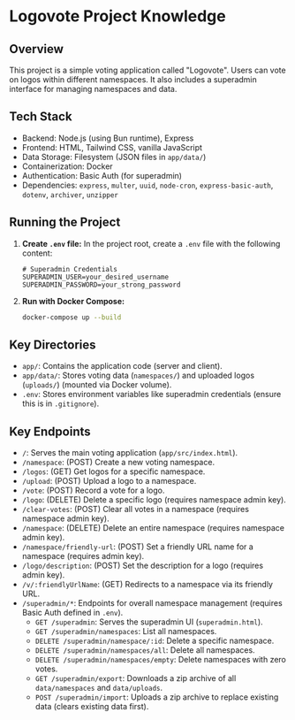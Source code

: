 # Logovote Project Knowledge

## Overview

This project is a simple voting application called "Logovote". Users can vote on logos within different namespaces. It also includes a superadmin interface for managing namespaces and data.

## Tech Stack

- Backend: Node.js (using Bun runtime), Express
- Frontend: HTML, Tailwind CSS, vanilla JavaScript
- Data Storage: Filesystem (JSON files in `app/data/`)
- Containerization: Docker
- Authentication: Basic Auth (for superadmin)
- Dependencies: `express`, `multer`, `uuid`, `node-cron`, `express-basic-auth`, `dotenv`, `archiver`, `unzipper`

## Running the Project

1.  **Create `.env` file:** In the project root, create a `.env` file with the following content:
    ```dotenv
    # Superadmin Credentials
    SUPERADMIN_USER=your_desired_username
    SUPERADMIN_PASSWORD=your_strong_password
    ```
2.  **Run with Docker Compose:**
    ```bash
    docker-compose up --build
    ```

## Key Directories

- `app/`: Contains the application code (server and client).
- `app/data/`: Stores voting data (`namespaces/`) and uploaded logos (`uploads/`) (mounted via Docker volume).
- `.env`: Stores environment variables like superadmin credentials (ensure this is in `.gitignore`).

## Key Endpoints

- `/`: Serves the main voting application (`app/src/index.html`).
- `/namespace`: (POST) Create a new voting namespace.
- `/logos`: (GET) Get logos for a specific namespace.
- `/upload`: (POST) Upload a logo to a namespace.
- `/vote`: (POST) Record a vote for a logo.
- `/logo`: (DELETE) Delete a specific logo (requires namespace admin key).
- `/clear-votes`: (POST) Clear all votes in a namespace (requires namespace admin key).
- `/namespace`: (DELETE) Delete an entire namespace (requires namespace admin key).
- `/namespace/friendly-url`: (POST) Set a friendly URL name for a namespace (requires admin key).
- `/logo/description`: (POST) Set the description for a logo (requires admin key).
- `/v/:friendlyUrlName`: (GET) Redirects to a namespace via its friendly URL.
- `/superadmin/*`: Endpoints for overall namespace management (requires Basic Auth defined in `.env`).
    - `GET /superadmin`: Serves the superadmin UI (`superadmin.html`).
    - `GET /superadmin/namespaces`: List all namespaces.
    - `DELETE /superadmin/namespace/:id`: Delete a specific namespace.
    - `DELETE /superadmin/namespaces/all`: Delete all namespaces.
    - `DELETE /superadmin/namespaces/empty`: Delete namespaces with zero votes.
    - `GET /superadmin/export`: Downloads a zip archive of all `data/namespaces` and `data/uploads`.
    - `POST /superadmin/import`: Uploads a zip archive to replace existing data (clears existing data first).